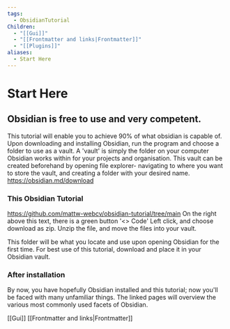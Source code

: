 ```yaml
---
tags:
  - ObsidianTutorial
Children:
  - "[[Gui]]"
  - "[[Frontmatter and links|Frontmatter]]"
  - "[[Plugins]]"
aliases:
  - Start Here
---
```

# Start Here
## Obsidian is free to use and very competent.
This tutorial will enable you to achieve 90% of what obsidian is capable of. Upon downloading and installing Obsidian, run the program and choose a folder to use as a vault.
A 'vault' is simply the folder on your computer Obsidian works within for your projects and organisation.
This vault can be created beforehand by opening file explorer- navigating to where you want to store the vault, and creating a folder with your desired name.
https://obsidian.md/download

### This Obsidian Tutorial
https://github.com/mattw-webcv/obsidian-tutorial/tree/main
On the right above this text, there is a green button '<> Code'
Left click, and choose download as zip.
Unzip the file, and move the files into your vault.

This folder will be what you locate and use upon opening Obsidian for the first time. For best use of this tutorial, download and place it in your Obsidian vault.

### After installation
By now, you have hopefully Obsidian installed and this tutorial; now you'll be faced with many unfamiliar things.
The linked pages will overview the various most commonly used facets of Obsidian.


[[Gui]]
[[Frontmatter and links|Frontmatter]]
